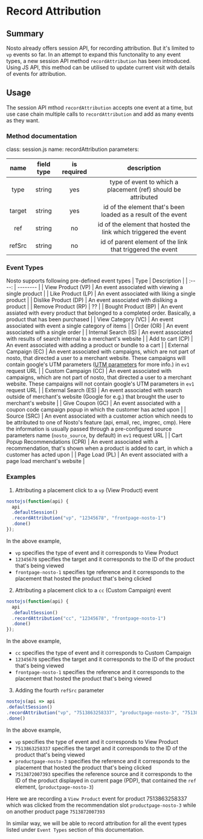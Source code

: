 # Record Attribution

## Summary

Nosto already offers session API, for recording attribution. But it's limited to `vp` events so far. In an attempt to expand this functonality to any event types, a new session API method `recordAttribution` has been introduced. Using JS API, this method can be utilised to update current visit with details of events for attribution.

## Usage

The session API mthod `recordAttribution` accepts one event at a time, but use case chain multiple calls to `recordAttribution` and add as many events as they want.

### Method documentation

class: session.js name: recordAttribution parameters:

|  name  | field type | is required |                            description                           |
| :----: | :--------: | :---------: | :--------------------------------------------------------------: |
|  type  |   string   |     yes     |   type of event to which a placement (ref) should be attributed  |
| target |   string   |     yes     |   id of the element that's been loaded as a result of the event  |
|   ref  |   string   |      no     | id of the element that hosted the link which triggered the event |
| refSrc |   string   |      no     |     id of parent element of the link that triggered the event    |

### Event Types
Nosto supports following pre-defined event types
|  Type  | Description | 
| :----: | -------- |
| View Product (VP) | An event associated with viewing a single product |
| Like Product (LP) | An event associated with liking a single product |
| Dislike Product (DP) | An event associated with disliking a product |
| Remove Product (RP) | ?? |
| Bought Product (BP) | An event assiated with every product that belonged to a completed order. Basically, a product that has been purchased | 
| View Category (VC) | An event associated with event a single category of items |
| Order (OR) | An event associated with a single order |
| Internal Search (IS) | An event associated with results of search internal to a merchant's website |
| Add to cart (CP) | An event associated with adding a product or bundle to a cart |
| External Campaign (EC) | An event associated with campaigns, which are not part of nosto, that directed a user to a merchant website. These campaigns will contain google's UTM parameters ([UTM parameters](https://en.wikipedia.org/wiki/UTM_parameters) for more info.) in  `ev1` request URL |
| Custom Campaign (CC) | An event associated with campaigns, which are not part of nosto, that directed a user to a merchant website. These campaigns will not contain google's UTM parameters in `ev1` request URL |
| External Search (ES) | An event associated with search outside of merchant's website (Google for e.g.) that brought the user to        merchant's website |
| Give Coupon (GC) | An event associated with a coupon code campaign popup in which the customer has acted upon |
| Source (SRC) | An event associated with a customer action which needs to be attributed to one of Nosto's feature (api, email, rec, imgrec, cmp). Here the information is usually passed through a pre-configured source parameters name (`nosto_source`, by default) in `ev1` request URL |
| Cart Popup Recommendations (CPR) | An event associated with a recommendation, that's shown when a product is added to cart, in which a customer has acted upon |
| Page Load (PL) | An event associated with a page load merchant's website |

### Examples

1. Attributing a placement click to a `vp`  (View Product) event

```javascript
nostojs(function(api) {
  api
  .defaultSession()
  .recordAttribution("vp", "12345678", "frontpage-nosto-1")
  .done()
});
```
In the above example,
- `vp` specifies the type of event and it corresponds to View Product
- `12345678` specifies the target and it corresponds to the ID of the product that's being viewed
- `frontpage-nosto-1` specifies tge reference and it corresponds to the placement that hosted the product that's being clicked


2. Attributing a placement click to a `cc`  (Custom Campaign) event

```javascript
nostojs(function(api) {
  api
  .defaultSession()
  .recordAttribution("cc", "12345678", "frontpage-nosto-1")
  .done()
});
```
In the above example,
- `cc` specifies the type of event and it corresponds to Custom Campaign
- `12345678` specifies the target and it corresponds to the ID of the product that's being viewed
- `frontpage-nosto-1` specifies the reference and it corresponds to the placement that hosted the product that's being viewed

3.  Adding the fourth `refSrc` parameter

```javascript
nostojs(api => api
.defaultSession()
.recordAttribution("vp", "7513863258337", "productpage-nosto-3", "7513872007393")
.done()
```

In the above example,
- `vp` specifies the type of event and it corresponds to View Product
- `7513863258337` specifies the target and it corresponds to the ID of the product that's being viewed
- `productpage-nosto-3` specifies the reference and it corresponds to the placement that hosted the product that's being clicked
- `7513872007393` specifies the reference source and it corresponds to the ID of the product displayed in current page (PDP), that contained the `ref` element, (`productpage-nosto-3`)

Here we are recording a `View Product` event for product 7513863258337 which was clicked from the recommendation slot `productpage-nosto-3` while on another product page `7513872007393`

In similar way, we will be able to record attribution for all the event types listed under `Event Types` section of this documentation.

